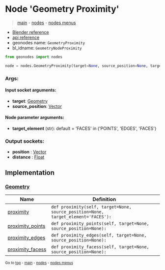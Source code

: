 # Node 'Geometry Proximity'

> [main](../structure.md) - [nodes](nodes.md) - [nodes menus](nodes_menus.md)

- [Blender reference](https://docs.blender.org/manual/en/latest/modeling/geometry_nodes/geometry/geometry_proximity.html)
- [api reference](https://docs.blender.org/api/current/bpy.types.GeometryNodeProximity.html)
- geonodes name: `GeometryProximity`
- bl_idname: `GeometryNodeProximity`

```python
from geonodes import nodes

node = nodes.GeometryProximity(target=None, source_position=None, target_element='FACES')
```

### Args:

#### Input socket arguments:

- **target**: [Geometry](Geometry.md)
- **source_position**: [Vector](Vector.md)

#### Node parameter arguments:

- **target_element** (str): default = 'FACES' in ('POINTS', 'EDGES', 'FACES')

### Output sockets:

- **position** : [Vector](Vector.md)
- **distance** : [Float](Float.md)

## Implementation

### [Geometry](Geometry.md)

| Name | Definition |
|------|------------|
 | [proximity](Geometry.md#proximity) | `def proximity(self, target=None, source_position=None, target_element='FACES'):` |
 | [proximity_points](Geometry.md#proximity_points) | `def proximity_points(self, target=None, source_position=None):` |
 | [proximity_edges](Geometry.md#proximity_edges) | `def proximity_edges(self, target=None, source_position=None):` |
 | [proximity_facess](Geometry.md#proximity_facess) | `def proximity_facess(self, target=None, source_position=None):` |

<sub>Go to [top](#node-Geometry-Proximity) - [main](../structure.md) - [nodes](nodes.md) - [nodes menus](nodes_menus.md)</sub>

